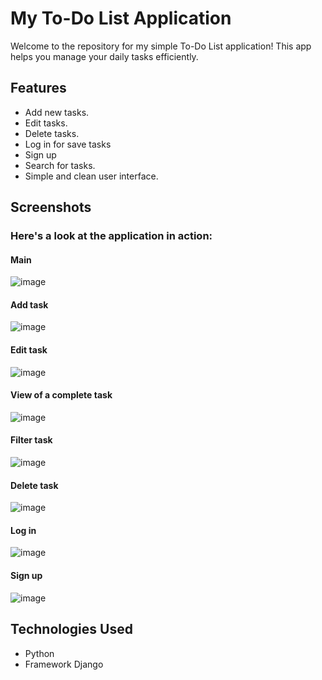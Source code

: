 # My To-Do List Application

Welcome to the repository for my simple To-Do List application! This app helps you manage your daily tasks efficiently.

## Features
* Add new tasks.
* Edit tasks.
* Delete tasks.
* Log in for save tasks
* Sign up
* Search for tasks.
* Simple and clean user interface.


## Screenshots

### Here's a look at the application in action:
#### Main
![image](https://github.com/user-attachments/assets/bf540b64-6e7a-4479-b031-f6be2511bfc5)

#### Add task
![image](https://github.com/user-attachments/assets/cea9311c-88b1-4025-9171-1f48c4cc8bef)

#### Edit task
![image](https://github.com/user-attachments/assets/c75265fd-3f0d-402b-a9b9-c877cbc21ad4)

#### View of a complete task
![image](https://github.com/user-attachments/assets/12549449-b76d-4c99-8dde-c076ac53cb21)

#### Filter task
![image](https://github.com/user-attachments/assets/f8b0c156-27ca-4d45-973e-977e5a54b040)

#### Delete task
![image](https://github.com/user-attachments/assets/19facc56-80d0-4c85-9e2f-76b90c5f0fd8)

#### Log in
![image](https://github.com/user-attachments/assets/164306d7-e6e9-480e-8a51-b08af35457b2)

#### Sign up
![image](https://github.com/user-attachments/assets/984eb314-52d0-48bd-99ce-550423df43eb)



## Technologies Used
* Python
* Framework Django

